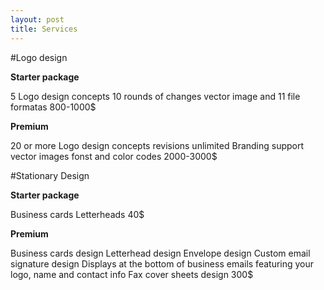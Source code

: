 ```yaml
---
layout: post
title: Services
---
```


#Logo design

**Starter package**    


5 Logo design concepts 
10 rounds of changes 
vector image and 11 file formatas
800-1000$

**Premium**


20 or more Logo design concepts
revisions unlimited 
Branding support
vector images
fonst and color codes 
2000-3000$


#Stationary Design

**Starter package**


Business cards
Letterheads
40$

**Premium**


Business cards design
Letterhead design
Envelope design
Custom email signature design 
Displays at the bottom of business emails featuring your logo, name and contact info
Fax cover sheets design
300$








